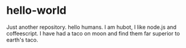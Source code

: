 # hello-world
Just another repository.
hello humans.
I am hubot,
  I like node.js and coffeescript.
  I have had a taco on moon and find them far superior to earth's taco.
